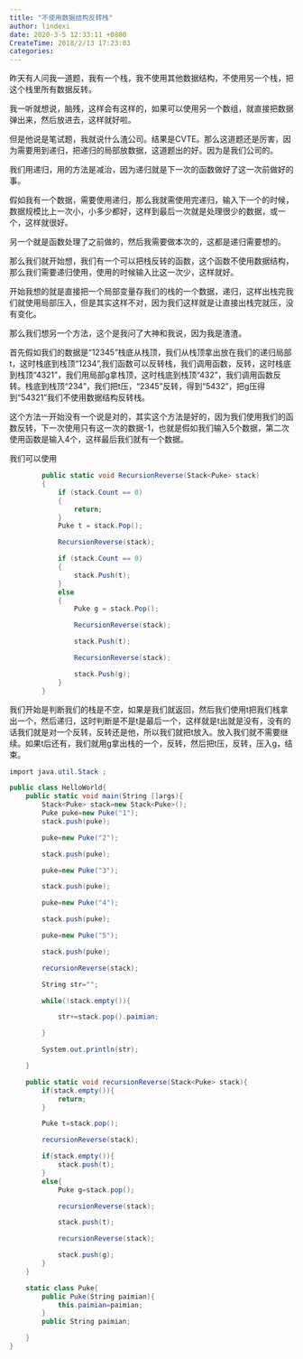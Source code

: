 ```yaml
---
title: "不使用数据结构反转栈"
author: lindexi
date: 2020-3-5 12:33:11 +0800
CreateTime: 2018/2/13 17:23:03
categories: 
---
```


昨天有人问我一道题，我有一个栈，我不使用其他数据结构，不使用另一个栈，把这个栈里所有数据反转。

<!--more-->


<!-- CreateTime:2018/2/13 17:23:03 -->


<div id="toc"></div>

我一听就想说，脑残，这样会有这样的，如果可以使用另一个数组，就直接把数据弹出来，然后放进去，这样就好啦。

但是他说是笔试题，我就说什么渣公司。结果是CVTE。那么这道题还是厉害，因为需要用到递归，把递归的局部放数据，这道题出的好。因为是我们公司的。

我们用递归，用的方法是减治，因为递归就是下一次的函数做好了这一次前做好的事。

假如我有一个数据，需要使用递归，那么我就需使用完递归，输入下一个的时候，数据规模比上一次小，小多少都好，这样到最后一次就是处理很少的数据，或一个，这样就很好。

另一个就是函数处理了之前做的，然后我需要做本次的，这都是递归需要想的。

那么我们就开始想，我们有一个可以把栈反转的函数，这个函数不使用数据结构，那么我们需要递归使用，使用的时候输入比这一次少，这样就好。

开始我想的就是直接把一个局部变量存我们的栈的一个数据，递归，这样出栈完我们就使用局部压入，但是其实这样不对，因为我们这样就是让直接出栈完就压，没有变化。

那么我们想另一个方法，这个是我问了大神和我说，因为我是渣渣。

首先假如我们的数据是“12345”栈底从栈顶，我们从栈顶拿出放在我们的递归局部t，这时栈底到栈顶“1234”,我们函数可以反转栈，我们调用函数，反转，这时栈底到栈顶“4321”，我们用局部g拿栈顶，这时栈底到栈顶“432”，我们调用函数反转。栈底到栈顶“234”，我们把t压，“2345”反转，得到“5432”，把g压得到“54321”我们不使用数据结构反转栈。

这个方法一开始没有一个说是对的，其实这个方法是好的，因为我们使用我们的函数反转，下一次使用只有这一次的数据-1，也就是假如我们输入5个数据，第二次使用函数是输入4个，这样最后我们就有一个数据。

我们可以使用

```csharp
        public static void RecursionReverse(Stack<Puke> stack)
        {
            if (stack.Count == 0)
            {
                return;
            }
            Puke t = stack.Pop();

            RecursionReverse(stack);

            if (stack.Count == 0)
            {
                stack.Push(t);
            }
            else
            {
                Puke g = stack.Pop();

                RecursionReverse(stack);

                stack.Push(t);

                RecursionReverse(stack);

                stack.Push(g);
            }
        }
```

我们开始是判断我们的栈是不空，如果是我们就返回，然后我们使用t把我们栈拿出一个，然后递归，这时判断是不是t是最后一个，这样就是t出就是没有，没有的话我们就是对一个反转，反转还是他，所以我们就把t放入。放入我们就不需要继续。如果t后还有，我们就用g拿出栈的一个，反转，然后把t压，反转，压入g，结束。

```csharp
import java.util.Stack ;

public class HelloWorld{
	public static void main(String []args){
		Stack<Puke> stack=new Stack<Puke>();
		Puke puke=new Puke("1");
		stack.push(puke);

		puke=new Puke("2");

		stack.push(puke);

		puke=new Puke("3");

		stack.push(puke);

		puke=new Puke("4");

		stack.push(puke);

		puke=new Puke("5");

		stack.push(puke);

		recursionReverse(stack);

		String str="";

		while(!stack.empty()){

			str+=stack.pop().paimian;

		}

		System.out.println(str);

	}

	public static void recursionReverse(Stack<Puke> stack){
		if(stack.empty()){
			return;
		}

		Puke t=stack.pop();

		recursionReverse(stack);

		if(stack.empty()){
			stack.push(t);
		}
		else{
			Puke g=stack.pop();

			recursionReverse(stack);

			stack.push(t);

			recursionReverse(stack);

			stack.push(g);
		}
	}

	static class Puke{
		public Puke(String paimian){
			this.paimian=paimian;
		}
		public String paimian;

	}
}
```



